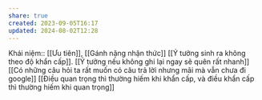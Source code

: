 ```yaml
---
share: true
created: 2023-09-05T16:17
updated: 2024-08-02T12:28
---
```

Khái niệm:: [[Ưu tiên]], [[Gánh nặng nhận thức]]
[[Ý tưởng sinh ra không theo độ khẩn cấp]]. [[Ý tưởng nếu không ghi lại ngay sẽ quên rất nhanh]]
[[Có những câu hỏi ta rất muốn có câu trả lời nhưng mãi mà vẫn chưa đi google]]
[[Điều quan trọng thì thường hiếm khi khẩn cấp, và điều khẩn cấp thì thường hiếm khi quan trọng]]